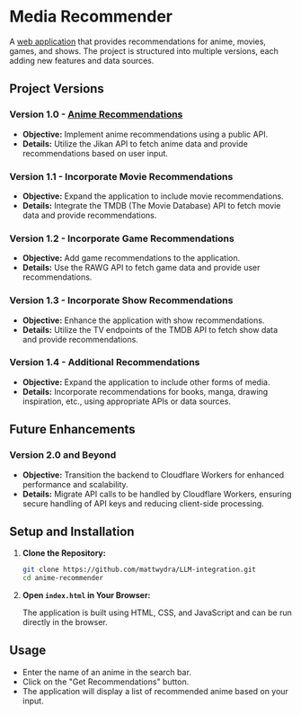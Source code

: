 # Media Recommender

A [web application](https://mattwydra.github.io/LLM-integration/) that provides recommendations for anime, movies, games, and shows. The project is structured into multiple versions, each adding new features and data sources.

## Project Versions

### Version 1.0 - [Anime Recommendations](https://mattwydra.github.io/LLM-integration/v1/anime/index.html)

- **Objective:** Implement anime recommendations using a public API.
- **Details:** Utilize the Jikan API to fetch anime data and provide recommendations based on user input.

### Version 1.1 - Incorporate Movie Recommendations

- **Objective:** Expand the application to include movie recommendations.
- **Details:** Integrate the TMDB (The Movie Database) API to fetch movie data and provide recommendations.

### Version 1.2 - Incorporate Game Recommendations

- **Objective:** Add game recommendations to the application.
- **Details:** Use the RAWG API to fetch game data and provide user recommendations.

### Version 1.3 - Incorporate Show Recommendations

- **Objective:** Enhance the application with show recommendations.
- **Details:** Utilize the TV endpoints of the TMDB API to fetch show data and provide recommendations.

### Version 1.4 - Additional Recommendations

- **Objective:** Expand the application to include other forms of media.
- **Details:** Incorporate recommendations for books, manga, drawing inspiration, etc., using appropriate APIs or data sources.

## Future Enhancements

### Version 2.0 and Beyond

- **Objective:** Transition the backend to Cloudflare Workers for enhanced performance and scalability.
- **Details:** Migrate API calls to be handled by Cloudflare Workers, ensuring secure handling of API keys and reducing client-side processing.

## Setup and Installation

1. **Clone the Repository:**

   ```bash
   git clone https://github.com/mattwydra/LLM-integration.git
   cd anime-recommender
   ```

2. **Open `index.html` in Your Browser:**

   The application is built using HTML, CSS, and JavaScript and can be run directly in the browser.

## Usage

- Enter the name of an anime in the search bar.
- Click on the "Get Recommendations" button.
- The application will display a list of recommended anime based on your input.

